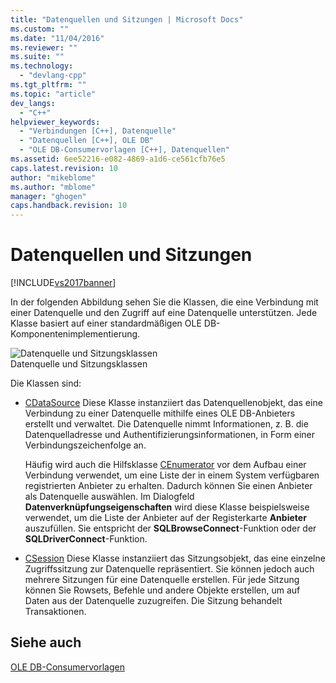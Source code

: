 ```yaml
---
title: "Datenquellen und Sitzungen | Microsoft Docs"
ms.custom: ""
ms.date: "11/04/2016"
ms.reviewer: ""
ms.suite: ""
ms.technology: 
  - "devlang-cpp"
ms.tgt_pltfrm: ""
ms.topic: "article"
dev_langs: 
  - "C++"
helpviewer_keywords: 
  - "Verbindungen [C++], Datenquelle"
  - "Datenquellen [C++], OLE DB"
  - "OLE DB-Consumervorlagen [C++], Datenquellen"
ms.assetid: 6ee52216-e082-4869-a1d6-ce561cfb76e5
caps.latest.revision: 10
author: "mikeblome"
ms.author: "mblome"
manager: "ghogen"
caps.handback.revision: 10
---
```

# Datenquellen und Sitzungen
[!INCLUDE[vs2017banner](../../assembler/inline/includes/vs2017banner.md)]

In der folgenden Abbildung sehen Sie die Klassen, die eine Verbindung mit einer Datenquelle und den Zugriff auf eine Datenquelle unterstützen.  Jede Klasse basiert auf einer standardmäßigen OLE DB\-Komponentenimplementierung.  
  
 ![Datenquelle und Sitzungsklassen](../../data/oledb/media/vcdatasourcesessionclasses.png "vcDataSourceSessionClasses")  
Datenquelle und Sitzungsklassen  
  
 Die Klassen sind:  
  
-   [CDataSource](../../data/oledb/cdatasource-class.md) Diese Klasse instanziiert das Datenquellenobjekt, das eine Verbindung zu einer Datenquelle mithilfe eines OLE DB\-Anbieters erstellt und verwaltet.  Die Datenquelle nimmt Informationen, z. B. die Datenquelladresse und Authentifizierungsinformationen, in Form einer Verbindungszeichenfolge an.  
  
     Häufig wird auch die Hilfsklasse [CEnumerator](../../data/oledb/cenumerator-class.md) vor dem Aufbau einer Verbindung verwendet, um eine Liste der in einem System verfügbaren registrierten Anbieter zu erhalten.  Dadurch können Sie einen Anbieter als Datenquelle auswählen.  Im Dialogfeld **Datenverknüpfungseigenschaften** wird diese Klasse beispielsweise verwendet, um die Liste der Anbieter auf der Registerkarte **Anbieter** auszufüllen.  Sie entspricht der **SQLBrowseConnect**\-Funktion oder der **SQLDriverConnect**\-Funktion.  
  
-   [CSession](../../data/oledb/csession-class.md) Diese Klasse instanziiert das Sitzungsobjekt, das eine einzelne Zugriffssitzung zur Datenquelle repräsentiert.  Sie können jedoch auch mehrere Sitzungen für eine Datenquelle erstellen.  Für jede Sitzung können Sie Rowsets, Befehle und andere Objekte erstellen, um auf Daten aus der Datenquelle zuzugreifen.  Die Sitzung behandelt Transaktionen.  
  
## Siehe auch  
 [OLE DB\-Consumervorlagen](../../data/oledb/ole-db-consumer-templates-cpp.md)